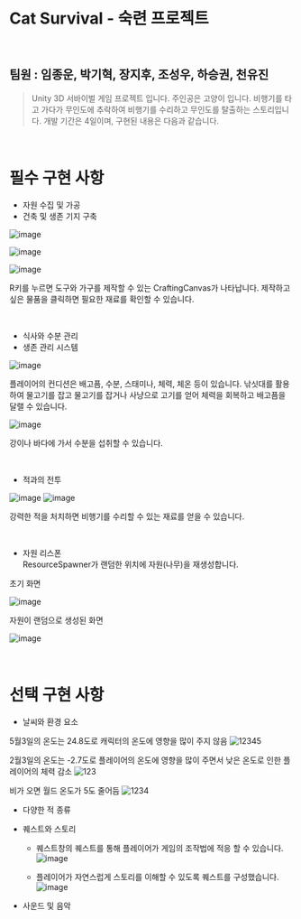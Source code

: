 # Cat Survival - 숙련 프로젝트

</br>

## 팀원 : 임종운, 박기혁, 장지후, 조성우, 하승권, 천유진

> Unity 3D 서바이벌 게임 프로젝트 입니다.
> 주인공은 고양이 입니다.
> 비행기를 타고 가다가 무인도에 추락하여 비행기를 수리하고 무인도를 탈출하는 스토리입니다.
> 개발 기간은 4일이며, 구현된 내용은 다음과 같습니다.


</br>

# 필수 구현 사항
* 자원 수집 및 가공
* 건축 및 생존 기지 구축

![image](https://github.com/Stevejobjong/CatSurvival/assets/58843907/5bf08463-bf6f-400e-af28-a970d7f1fec3)

![image](https://github.com/Stevejobjong/CatSurvival/assets/58843907/28733f59-d012-4fd4-b63b-98c0f56e58a0)

![image](https://github.com/Stevejobjong/CatSurvival/assets/58843907/3472724a-3950-450f-95ab-ea38454fda1b)



R키를 누르면 도구와 가구를 제작할 수 있는 CraftingCanvas가 나타납니다. 제작하고 싶은 물품을 클릭하면 필요한 재료를 확인할 수 있습니다.


</br>

* 식사와 수분 관리
* 생존 관리 시스템


![image](https://github.com/Stevejobjong/CatSurvival/assets/58843907/dd647fb8-cab8-470c-8342-970decefb379)

플레이어의 컨디션은 배고픔, 수분, 스태미나, 체력, 체온 등이 있습니다.
낚싯대를 활용하여 물고기를 잡고 물고기를 잡거나 사냥으로 고기를 얻어 체력을 회복하고 배고픔을 달랠 수 있습니다.

![image](https://github.com/Stevejobjong/CatSurvival/assets/58843907/1f008c19-c696-492d-9b86-f19e34f45747)

강이나 바다에 가서 수분을 섭취할 수 있습니다.


</br>

* 적과의 전투

  
![image](https://github.com/Stevejobjong/CatSurvival/assets/58843907/cfb94c3a-0dac-421d-b1a7-5e878b17e878)
![image](https://github.com/Stevejobjong/CatSurvival/assets/58843907/be3caf79-42ad-4881-bfe3-c9bf9efbc9be)

강력한 적을 처치하면 비행기를 수리할 수 있는 재료를 얻을 수 있습니다.


  
</br>

* 자원 리스폰   
ResourceSpawner가 랜덤한 위치에 자원(나무)을 재생성합니다.

초기 화면

![image](https://github.com/Stevejobjong/CatSurvival/assets/58843907/3555729a-1f0f-41a3-8a24-7722f101c285)

자원이 랜덤으로 생성된 화면

![image](https://github.com/Stevejobjong/CatSurvival/assets/58843907/b95fb0de-1901-47a0-8790-312f97f6e1a2)


</br>

# 선택 구현 사항

* 날씨와 환경 요소

5월3일의 온도는 24.8도로 캐릭터의 온도에 영향을 많이 주지 않음
![12345](https://github.com/Stevejobjong/CatSurvival/assets/145965718/98a1396f-b69f-4321-baf0-1b42cbb9e68c)

2월3일의 온도는 -2.7도로 플레이어의 온도에 영향을 많이 주면서 낮은 온도로 인한 플레이어의 체력 감소
![123](https://github.com/Stevejobjong/CatSurvival/assets/145965718/aeece087-e6be-4507-b7e3-d54455d9c32d)

비가 오면 월드 온도가 5도 줄어듬
![1234](https://github.com/Stevejobjong/CatSurvival/assets/145965718/72d2462a-e490-42d9-833c-43b63ef97726)


  
* 다양한 적 종류

* 퀘스트와 스토리   
  * 퀘스트창의 퀘스트를 통해 플레이어가 게임의 조작법에 적응 할 수 있습니다.   
![image](https://github.com/Stevejobjong/CatSurvival/assets/128495083/964ddcb8-277a-4687-b1a1-708c592c807d)

  * 플레이어가 자연스럽게 스토리를 이해할 수 있도록 퀘스트를 구성했습니다.   
![image](https://github.com/Stevejobjong/CatSurvival/assets/128495083/5d0af7b7-9828-4148-a5da-b137952ccae9)

* 사운드 및 음악

